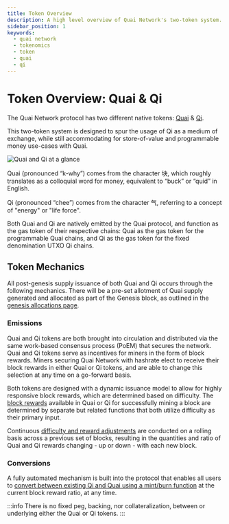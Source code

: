 ```yaml
---
title: Token Overview
description: A high level overview of Quai Network's two-token system.
sidebar_position: 1
keywords:
  - quai network
  - tokenomics
  - token
  - quai
  - qi
---
```


# Token Overview: Quai & Qi

The Quai Network protocol has two different native tokens: [Quai](/learn/tokenomics/tokenomics-overview/quai/quai.md) & [Qi](/learn/tokenomics/tokenomics-overview/qi/qi.md). 

This two-token system is designed to spur the usage of Qi as a medium of exchange, while still accommodating for store-of-value and programmable money use-cases with Quai. 

![Quai and Qi at a glance](/img/QuaiQi.png)

Quai (pronounced “k-why”) comes from the character 块, which roughly translates as a colloquial word for money, equivalent to “buck” or “quid” in English.

Qi (pronounced “chee”) comes from the character 气, referring to a concept of "energy" or "life force".

Both Quai and Qi are natively emitted by the Quai protocol, and function as the gas token of their respective chains: Quai as the gas token for the programmable Quai chains, and Qi as the gas token for the fixed denomination UTXO Qi chains.

## Token Mechanics

All post-genesis supply issuance of both Quai and Qi occurs through the following mechanics. There will be a pre-set allotment of Quai supply generated and allocated as part of the Genesis block, as outlined in the [genesis allocations page](/learn/tokenomics/genesis-allocations/genesis-allocations.md).

### Emissions

Quai and Qi tokens are both brought into circulation and distributed via the same work-based consensus process (PoEM) that secures the network. Quai and Qi tokens serve as incentives for miners in the form of block rewards. Miners securing Quai Network with hashrate elect to receive their block rewards in either Quai or Qi tokens, and are able to change this selection at any time on a go-forward basis. 

Both tokens are designed with a dynamic issuance model to allow for highly responsive block rewards, which are determined based on difficulty. The [block rewards](/learn/tokenomics/token-dynamics/block-rewards/block-rewards.md) available in Quai or Qi for successfully mining a block are determined by separate but related functions that both utilize difficulty as their primary input.

Continuous [difficulty and reward adjustments](/learn/tokenomics/token-dynamics/difficulty-adjustments/difficulty-adjustments.md) are conducted on a rolling basis across a previous set of blocks, resulting in the quantities and ratio of Quai and Qi rewards changing - up or down - with each new block.

### Conversions

A fully automated mechanism is built into the protocol that enables all users to [convert between existing Qi and Quai using a mint/burn function](/learn/tokenomics/token-dynamics/conversions/conversions.md) at the current block reward ratio, at any time.

:::info
There is no fixed peg, backing, nor collateralization, between or underlying either the Quai or Qi tokens.
:::



